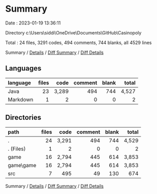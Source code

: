 # Summary

Date : 2023-01-19 13:36:11

Directory c:\\Users\\siddi\\OneDrive\\Documents\\GitHub\\Casinopoly

Total : 24 files,  3291 codes, 494 comments, 744 blanks, all 4529 lines

Summary / [Details](details.md) / [Diff Summary](diff.md) / [Diff Details](diff-details.md)

## Languages
| language | files | code | comment | blank | total |
| :--- | ---: | ---: | ---: | ---: | ---: |
| Java | 23 | 3,289 | 494 | 744 | 4,527 |
| Markdown | 1 | 2 | 0 | 0 | 2 |

## Directories
| path | files | code | comment | blank | total |
| :--- | ---: | ---: | ---: | ---: | ---: |
| . | 24 | 3,291 | 494 | 744 | 4,529 |
| . (Files) | 1 | 2 | 0 | 0 | 2 |
| game | 16 | 2,794 | 445 | 614 | 3,853 |
| game\\game | 16 | 2,794 | 445 | 614 | 3,853 |
| src | 7 | 495 | 49 | 130 | 674 |

Summary / [Details](details.md) / [Diff Summary](diff.md) / [Diff Details](diff-details.md)
